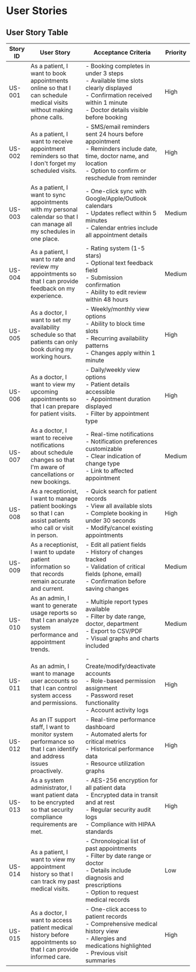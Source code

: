 # User Stories

## User Story Table

| Story ID | User Story | Acceptance Criteria | Priority |
|----------|------------|---------------------|----------|
| US-001 | As a patient, I want to book appointments online so that I can schedule medical visits without making phone calls. | - Booking completes in under 3 steps<br>- Available time slots clearly displayed<br>- Confirmation received within 1 minute<br>- Doctor details visible before booking | High |
| US-002 | As a patient, I want to receive appointment reminders so that I don't forget my scheduled visits. | - SMS/email reminders sent 24 hours before appointment<br>- Reminders include date, time, doctor name, and location<br>- Option to confirm or reschedule from reminder | High |
| US-003 | As a patient, I want to sync appointments with my personal calendar so that I can manage all my schedules in one place. | - One-click sync with Google/Apple/Outlook calendars<br>- Updates reflect within 5 minutes<br>- Calendar entries include all appointment details | Medium |
| US-004 | As a patient, I want to rate and review my appointments so that I can provide feedback on my experience. | - Rating system (1-5 stars)<br>- Optional text feedback field<br>- Submission confirmation<br>- Ability to edit review within 48 hours | Medium |
| US-005 | As a doctor, I want to set my availability schedule so that patients can only book during my working hours. | - Weekly/monthly view options<br>- Ability to block time slots<br>- Recurring availability patterns<br>- Changes apply within 1 minute | High |
| US-006 | As a doctor, I want to view my upcoming appointments so that I can prepare for patient visits. | - Daily/weekly view options<br>- Patient details accessible<br>- Appointment duration displayed<br>- Filter by appointment type | High |
| US-007 | As a doctor, I want to receive notifications about schedule changes so that I'm aware of cancellations or new bookings. | - Real-time notifications<br>- Notification preferences customizable<br>- Clear indication of change type<br>- Link to affected appointment | Medium |
| US-008 | As a receptionist, I want to manage patient bookings so that I can assist patients who call or visit in person. | - Quick search for patient records<br>- View all available slots<br>- Complete booking in under 30 seconds<br>- Modify/cancel existing appointments | High |
| US-009 | As a receptionist, I want to update patient information so that records remain accurate and current. | - Edit all patient fields<br>- History of changes tracked<br>- Validation of critical fields (phone, email)<br>- Confirmation before saving changes | Medium |
| US-010 | As an admin, I want to generate usage reports so that I can analyze system performance and appointment trends. | - Multiple report types available<br>- Filter by date range, doctor, department<br>- Export to CSV/PDF<br>- Visual graphs and charts included | Medium |
| US-011 | As an admin, I want to manage user accounts so that I can control system access and permissions. | - Create/modify/deactivate accounts<br>- Role-based permission assignment<br>- Password reset functionality<br>- Account activity logs | High |
| US-012 | As an IT support staff, I want to monitor system performance so that I can identify and address issues proactively. | - Real-time performance dashboard<br>- Automated alerts for critical metrics<br>- Historical performance data<br>- Resource utilization graphs | High |
| US-013 | As a system administrator, I want patient data to be encrypted so that security compliance requirements are met. | - AES-256 encryption for all patient data<br>- Encrypted data in transit and at rest<br>- Regular security audit logs<br>- Compliance with HIPAA standards | High |
| US-014 | As a patient, I want to view my appointment history so that I can track my past medical visits. | - Chronological list of past appointments<br>- Filter by date range or doctor<br>- Details include diagnosis and prescriptions<br>- Option to request medical records | Low |
| US-015 | As a doctor, I want to access patient medical history before appointments so that I can provide informed care. | - One-click access to patient records<br>- Comprehensive medical history view<br>- Allergies and medications highlighted<br>- Previous visit summaries | High |
